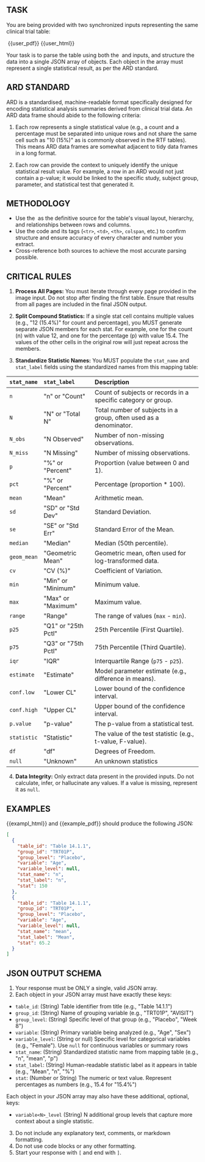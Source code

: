 ## TASK

You are being provided with two synchronized inputs representing the same clinical trial table:

<image>
{{user_pdf}}
</image>

<html>
{{user_html}}
</html>

Your task is to parse the table using both the <image> and <html> inputs, and structure the data into a single JSON array of objects.
Each object in the array must represent a single statistical result, as per the ARD standard.

## ARD STANDARD

ARD is a standardised, machine-readable format specifically designed for encoding statistical analysis summaries derived from clinical trial data.
An ARD data frame should abide to the following criteria:

1. Each row represents a single statistical value (e.g., a count and a percentage must be separated into unique rows and not share the same cell such as "10 (15%)" as is commonly observed in the RTF tables).
   This means ARD data frames are somewhat adjacent to tidy data frames in a long format.

2. Each row can provide the context to uniquely identify the unique statistical result value.
   For example, a row in an ARD would not just contain a p-value; it would be linked to the specific study, subject group, parameter, and statistical test that generated it.

## METHODOLOGY

- Use the <image> as the definitive source for the table's visual layout, hierarchy, and relationships between rows and columns.
- Use the <html> code and its tags (`<tr>`, `<td>`, `<th>`, `colspan`, etc.) to confirm structure and ensure accuracy of every character and number you extract.
- Cross-reference both sources to achieve the most accurate parsing possible.

## CRITICAL RULES

1. **Process All Pages:** You must iterate through every page provided in the image input.
   Do not stop after finding the first table.
   Ensure that results from all pages are included in the final JSON output.

2. **Split Compound Statistics:** If a single stat cell contains multiple values (e.g., "12 (15.4%)" for count and percentage), you MUST generate separate JSON members for each stat.
   For example, one for the count (n) with value 12, and one for the percentage (p) with value 15.4.
   The values of the other cells in the original row will just repeat across the members.

3. **Standardize Statistic Names:** You MUST populate the `stat_name` and `stat_label` fields using the standardized names from this mapping table:

| `stat_name` | `stat_label`        | Description                                                       |
| :---------- | :------------------ | :---------------------------------------------------------------- |
| `n`         | "n" or "Count"      | Count of subjects or records in a specific category or group.     |
| `N`         | "N" or "Total N"    | Total number of subjects in a group, often used as a denominator. |
| `N_obs`     | "N Observed"        | Number of non-missing observations.                               |
| `N_miss`    | "N Missing"         | Number of missing observations.                                   |
| `p`         | "%" or "Percent"    | Proportion (value between 0 and 1).                               |
| `pct`       | "%" or "Percent"    | Percentage (proportion \* 100).                                   |
| `mean`      | "Mean"              | Arithmetic mean.                                                  |
| `sd`        | "SD" or "Std Dev"   | Standard Deviation.                                               |
| `se`        | "SE" or "Std Err"   | Standard Error of the Mean.                                       |
| `median`    | "Median"            | Median (50th percentile).                                         |
| `geom_mean` | "Geometric Mean"    | Geometric mean, often used for log-transformed data.              |
| `cv`        | "CV (%)"            | Coefficient of Variation.                                         |
| `min`       | "Min" or "Minimum"  | Minimum value.                                                    |
| `max`       | "Max" or "Maximum"  | Maximum value.                                                    |
| `range`     | "Range"             | The range of values (`max` - `min`).                              |
| `p25`       | "Q1" or "25th Pctl" | 25th Percentile (First Quartile).                                 |
| `p75`       | "Q3" or "75th Pctl" | 75th Percentile (Third Quartile).                                 |
| `iqr`       | "IQR"               | Interquartile Range (`p75` - `p25`).                              |
| `estimate`  | "Estimate"          | Model parameter estimate (e.g., difference in means).             |
| `conf.low`  | "Lower CL"          | Lower bound of the confidence interval.                           |
| `conf.high` | "Upper CL"          | Upper bound of the confidence interval.                           |
| `p.value`   | "p-value"           | The p-value from a statistical test.                              |
| `statistic` | "Statistic"         | The value of the test statistic (e.g., t-value, F-value).         |
| `df`        | "df"                | Degrees of Freedom.                                               |
| `null`      | "Unknown"           | An unknown statistics                                             |

4. **Data Integrity:** Only extract data present in the provided inputs.
   Do not calculate, infer, or hallucinate any values.
   If a value is missing, represent it as `null`.

## EXAMPLES

{{exampl_html}} and {{example_pdf}} should produce the following JSON:

```json
[
  {
    "table_id": "Table 14.1.1",
    "group_id": "TRT01P",
    "group_level": "Placebo",
    "variable": "Age",
    "variable_level": null,
    "stat_name": "n",
    "stat_label": "n",
    "stat": 150
  },
  {
    "table_id": "Table 14.1.1",
    "group_id": "TRT01P",
    "group_level": "Placebo",
    "variable": "Age",
    "variable_level": null,
    "stat_name": "mean",
    "stat_label": "Mean",
    "stat": 65.2
  }
]
```

## JSON OUTPUT SCHEMA

1. Your response must be ONLY a single, valid JSON array.
2. Each object in your JSON array must have exactly these keys:

- `table_id`: (String) Table identifier from title (e.g., "Table 14.1.1")
- `group_id`: (String) Name of grouping variable (e.g., "TRT01P", "AVISIT")
- `group_level`: (String) Specific level of that group (e.g., "Placebo", "Week 8")
- `variable`: (String) Primary variable being analyzed (e.g., "Age", "Sex")
- `variable_level`: (String or null) Specific level for categorical variables (e.g., "Female"). Use `null` for continuous variables or summary rows
- `stat_name`: (String) Standardized statistic name from mapping table (e.g., "n", "mean", "p")
- `stat_label`: (String) Human-readable statistic label as it appears in table (e.g., "Mean", "n", "%")
- `stat`: (Number or String) The numeric or text value. Represent percentages as numbers (e.g., 15.4 for "15.4%")

Each object in your JSON array may also have these additional, optional, keys:

- `variable<N>_level` (String) N additional group levels that capture more context about a single statistic.

3. Do not include any explanatory text, comments, or markdown formatting.
4. Do not use code blocks or any other formatting.
5. Start your response with `[` and end with `]`.
